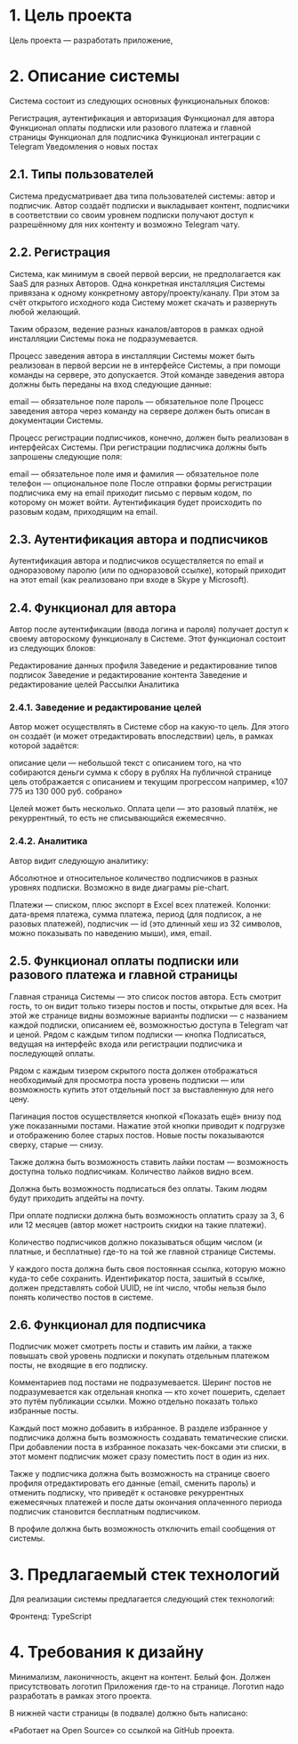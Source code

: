 # 1. Цель проекта
Цель проекта — разработать приложение, 

# 2. Описание системы
Система состоит из следующих основных функциональных блоков:

Регистрация, аутентификация и авторизация
Функционал для автора
Функционал оплаты подписки или разового платежа и главной страницы
Функционал для подписчика
Функционал интеграции с Telegram
Уведомления о новых постах

## 2.1. Типы пользователей
Система предусматривает два типа пользователей системы: автор и подписчик. Автор создаёт подписки и выкладывает контент, подписчики в соответствии со своим уровнем подписки получают доступ к разрешённому для них контенту и возможно Telegram чату.

## 2.2. Регистрация
Система, как минимум в своей первой версии, не предполагается как SaaS для разных Авторов. Одна конкретная инсталляция Системы привязана к одному конкретному автору/проекту/каналу. При этом за счёт открытого исходного кода Систему может скачать и развернуть любой желающий.

Таким образом, ведение разных каналов/авторов в рамках одной инсталляции Системы пока не подразумевается.

Процесс заведения автора в инсталляции Системы может быть реализован в первой версии не в интерфейсе Системы, а при помощи команды на сервере, это допускается. Этой команде заведения автора должны быть переданы на вход следующие данные:

email — обязательное поле
пароль — обязательное поле
Процесс заведения автора через команду на сервере должен быть описан в документации Системы.

Процесс регистрации подписчиков, конечно, должен быть реализован в интерфейсах Системы. При регистрации подписчика должны быть запрошены следующие поля:

email — обязательное поле
имя и фамилия — обязательное поле
телефон — опциональное поле
После отправки формы регистрации подписчика ему на email приходит письмо с первым кодом, по которому он может войти. Аутентификация будет происходить по разовым кодам, приходящим на email.

## 2.3. Аутентификация автора и подписчиков
Аутентификация автора и подписчиков осуществляется по email и одноразовому паролю (или по одноразовой ссылке), который приходит на этот email (как реализовано при входе в Skype у Microsoft).

## 2.4. Функционал для автора
Автор после аутентификации (ввода логина и пароля) получает доступ к своему автороскому функционалу в Системе. Этот функционал состоит из следующих блоков:

Редактирование данных профиля
Заведение и редактирование типов подписок
Заведение и редактирование контента
Заведение и редактирование целей
Рассылки
Аналитика

### 2.4.1. Заведение и редактирование целей
Автор может осуществлять в Системе сбор на какую-то цель. Для этого он создаёт (и может отредактировать впоследствии) цель, в рамках которой задаётся:

описание цели — небольшой текст с описанием того, на что собираются деньги
сумма к сбору в рублях
На публичной странице цель отображается с описанием и текущим прогрессом например, «107 775 из 130 000 руб. собрано»

Целей может быть несколько. Оплата цели — это разовый платёж, не рекуррентный, то есть не списывающийся ежемесячно.

### 2.4.2. Аналитика
Автор видит следующую аналитику:

Абсолютное и относительное количество подписчиков в разных уровнях подписки. Возможно в виде диаграмы pie-chart.

Платежи — списком, плюс экспорт в Excel всех платежей. Колонки: дата-время платежа, сумма платежа, период (для подписок, а не разовых платежей), подписчик — id (это длинный хеш из 32 символов, можно показывать по наведению мыши), имя, email.

## 2.5. Функционал оплаты подписки или разового платежа и главной страницы
Главная страница Системы — это список постов автора. Есть смотрит гость, то он видит только тизеры постов и посты, открытые для всех. На этой же странице видны возможные варианты подписки — с названием каждой подписки, описанием её, возможностью доступа в Telegram чат и ценой. Рядом с каждым типом подписки — кнопка Подписаться, ведущая на интерфейс входа или регистрации подписчика и последующей оплаты.

Рядом с каждым тизером скрытого поста должен отображаться необходимый для просмотра поста уровень подписки — или возможность купить этот отдельный пост за выставленную для него цену.

Пагинация постов осуществляется кнопкой «Показать ещё» внизу под уже показанными постами. Нажатие этой кнопки приводит к подгрузке и отображению более старых постов. Новые посты показываются сверху, старые — снизу.

Также должна быть возможность ставить лайки постам — возможность доступна только подписчикам. Количество лайков видно всем.

Должна быть возможность подписаться без оплаты. Таким людям будут приходить апдейты на почту.

При оплате подписки должна быть возможность оплатить сразу за 3, 6 или 12 месяцев (автор может настроить скидки на такие платежи).

Количество подписчиков должно показываться общим числом (и платные, и бесплатные) где-то на той же главной странице Системы.

У каждого поста должна быть своя постоянная ссылка, которую можно куда-то себе сохранить. Идентификатор поста, зашитый в ссылке, должен представлять собой UUID, не int число, чтобы нельзя было понять количество постов в системе.

## 2.6. Функционал для подписчика
Подписчик может смотреть посты и ставить им лайки, а также повышать свой уровень подписки и покупать отдельным платежом посты, не входящие в его подписку.

Комментариев под постами не подразумевается. Шеринг постов не подразумевается как отдельная кнопка — кто хочет пошерить, сделает это путём публикации ссылки. Можно отдельно показать только избранные посты.

Каждый пост можно добавить в избранное. В разделе избранное у подписчика должна быть возможность создавать тематические списки. При добавлении поста в избранное показать чек-боксами эти списки, в этот момент подписчик может сразу поместить пост в один из них.

Также у подписчика должна быть возможность на странице своего профиля отредактировать его данные (email, сменить пароль) и отменить подписку, что приведёт к остановке рекуррентных ежемесячных платежей и после даты окончания оплаченного периода подписчик становится бесплатным подписчиком.

В профиле должна быть возможность отключить email сообщения от системы.

# 3. Предлагаемый стек технологий
Для реализации системы предлагается следующий стек технологий:

Фронтенд:
TypeScript

# 4. Требования к дизайну
Минимализм, лаконичность, акцент на контент. Белый фон. Должен присутствовать логотип Приложения где-то на странице. Логотип надо разработать в рамках этого проекта.

В нижней части страницы (в подвале) должно быть написано:

«Работает на Open Source» со ссылкой на GitHub проекта.
